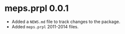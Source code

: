 # meps.prpl 0.0.1

* Added a `NEWS.md` file to track changes to the package.
* Added `meps.prpl` 2011-2014 files.
